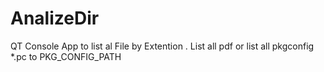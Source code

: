# AnalizeDir
QT Console App to list al File by Extention .   List all pdf or list all pkgconfig  *.pc to PKG_CONFIG_PATH 

